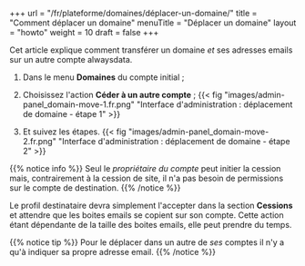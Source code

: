 +++
url = "/fr/plateforme/domaines/déplacer-un-domaine/"
title = "Comment déplacer un domaine"
menuTitle = "Déplacer un domaine"
layout = "howto"
weight = 10
draft = false
+++

Cet article explique comment transférer un domaine _et_ ses adresses emails sur un autre compte alwaysdata.

1. Dans le menu **Domaines** du compte initial ;

2. Choisissez l'action **Céder à un autre compte** ;
{{< fig "images/admin-panel_domain-move-1.fr.png" "Interface d'administration : déplacement de domaine - étape 1" >}}
3. Et suivez les étapes.
{{< fig "images/admin-panel_domain-move-2.fr.png" "Interface d'administration : déplacement de domaine - étape 2" >}}

{{% notice info %}}
Seul le _propriétaire du compte_ peut initier la cession mais, contrairement à la cession de site, il n'a pas besoin de permissions sur le compte de destination.
{{% /notice %}}

Le profil destinataire devra simplement l'accepter dans la section **Cessions** et attendre que les boites emails se copient sur son compte. Cette action étant dépendante de la taille des boites emails, elle peut prendre du temps.

{{% notice tip %}}
Pour le déplacer dans un autre de _ses_ comptes il n'y a qu'à indiquer sa propre adresse email.
{{% /notice %}}
